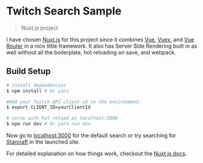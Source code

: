 # Twitch Search Sample

> Nuxt.js project

I have chosen [Nuxt.js](https://nuxtjs.org) for this project since it combines [Vue](https://vuejs.org), [Vuex](https://vuex.vuejs.org), and [Vue Router](https://router.vuejs.org/en/) in a nice little framework. It also has Server Side Rendering built in as well without all the boilerplate, hot reloading on save, and webpack.

## Build Setup

``` bash
# install dependencies
$ npm install # Or yarn

#Add your Twitch API client-id to the environment.
$ export CLIENT_ID=yourClientId

# serve with hot reload at localhost:3000
$ npm run dev # Or yarn run dev
```

Now go to [localhost:3000](http://localhost:3000) for the default search or try searching for [Starcraft](http://localhost:3000/?query=starcraft) in the launched site.

For detailed explanation on how things work, checkout the [Nuxt.js docs](https://github.com/nuxt/nuxt.js).
